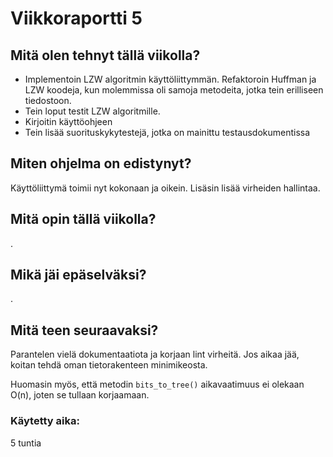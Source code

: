 # Viikkoraportti 5

## Mitä olen tehnyt tällä viikolla?
- Implementoin LZW algoritmin käyttöliittymmän. Refaktoroin Huffman ja LZW koodeja, kun molemmissa oli samoja metodeita,
jotka tein erilliseen tiedostoon.
- Tein loput testit LZW algoritmille.
- Kirjoitin käyttöohjeen
- Tein lisää suorituskykytestejä, jotka on mainittu testausdokumentissa

## Miten ohjelma on edistynyt?
Käyttöliittymä toimii nyt kokonaan ja oikein. Lisäsin lisää virheiden hallintaa.

## Mitä opin tällä viikolla?
.

## Mikä jäi epäselväksi?
.

## Mitä teen seuraavaksi?
Parantelen vielä dokumentaatiota ja korjaan lint virheitä.
Jos aikaa jää, koitan tehdä oman tietorakenteen minimikeosta.

Huomasin myös, että metodin `bits_to_tree()` aikavaatimuus ei olekaan O(n), joten se tullaan korjaamaan.

### Käytetty aika:
5 tuntia
